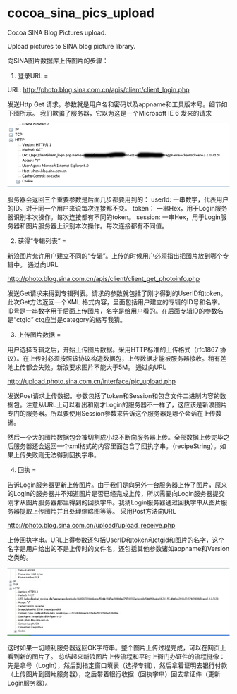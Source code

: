 cocoa_sina_pics_upload
======================

Cocoa SINA Blog Pictures upload.

Upload pictures to SINA blog picture library.

向SINA图片数据库上传图片的步骤：


1. 登录URL
=

URL:
http://photo.blog.sina.com.cn/apis/client/client_login.php

发送Http Get 请求。参数就是用户名和密码以及appname和工具版本号。细节如下图所示。
我们欺骗了服务器，它以为这是一个Microsoft IE 6 发来的请求

![Login](https://github.com/0x7ace80/cocoa_sina_pics_upload/raw/master/001PI1gJty6Fl68elhUba&690.png)

服务器会返回三个重要参数是后面几步都要用到的：
userId:   一串数字，代表用户的ID。对于同一个用户来说每次连接都不变。
token：   一串Hex，用于Login服务器识别本次操作。每次连接都有不同的token。
session:  一串Hex，用于Login服务器和图片服务器上识别本次操作。每次连接都有不同值。

2. 获得“专辑列表”
=

新浪图片允许用户建立不同的“专辑”。上传的时候用户必须指出把图片放到哪个专辑中。
通过向URL

http://photo.blog.sina.com.cn/apis/client/client_get_photoinfo.php

发送Get请求来得到专辑列表。请求的参数就包括了刚才得到的UserID和token。
此次Get方法返回一个XML 格式内容，里面包括用户建立的专辑的ID号和名字。ID号是一串数字用于后面上传图片，名字是给用户看的。在后面专辑ID的参数名是“ctgid” ctg应当是category的缩写我猜。

3. 上传图片数据
=

用户选择专辑之后，开始上传图片数据。采用HTTP标准的上传格式（rfc1867 协议）。在上传时必须按照该协议构造数据包，上传数据才能被服务器接收。稍有差池上传都会失败。新浪要求图片不能大于5M。
通过向URL

http://upload.photo.sina.com.cn/interface/pic_upload.php

发送Post请求上传数据。参数包括了token和Session和包含文件二进制内容的数据包。注意从URL上可以看出和刚才Login的服务器不一样了，这应该是新浪图片专门的服务器。所以要使用Session参数来告诉这个服务器是哪个会话在上传数据。

然后一个大的图片数据包会被切割成小块不断向服务器上传。全部数据上传完毕之后服务器还会返回一个xml格式的内容里面包含了回执字串。（recipeString）。如果上传失败则无法得到回执字串。


4. 回执
=

告诉Login服务器更新上传图片。由于我们是向另外一台服务器上传了图片，原来的Login的服务器并不知道图片是否已经完成上传，所以需要向Login服务器提交刚才从图片服务器那里得到的回执字串。我猜Login服务器通过回执字串从图片服务器提取上传图片并且处理缩略图等等。
采用Post方法向URL

http://photo.blog.sina.com.cn/upload/upload_receive.php

上传回执字串。URL上得参数还包括UserID和token和ctgid和图片的名字，这个名字是用户给出的不是上传时的文件名，还包括其他参数诸如appname和Version之类的。

![Login](https://github.com/0x7ace80/cocoa_sina_pics_upload/raw/master/001PI1gJty6Fl687sJBc3&690.jpg)

这时如果一切顺利服务器返回OK字符串。整个图片上传过程完成，可以在网页上看到新的图片了。
总结起来新浪图片上传流程和平时上衙门办证件的流程挺像：先是拿号（Login），然后到指定窗口填表（选择专辑），然后拿着证明去银行付款（上传图片到图片服务器），之后带着银行收据（回执字串）回去拿证件（更新Login服务器）。
